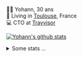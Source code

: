 <p>
  👨🏻 <bold>Yohann</bold>, 30 ans<br/>
  💼 Living in <a href="https://www.google.com/maps?q=toulouse">Toulouse</a>, France<br/>
  💻 CTO at <a href="https://trayvisor.com/">Trayvisor</a><br/>
</p>

<a href="https://github.com/anuraghazra/github-readme-stats"><img align="center" src="https://github-readme-stats-dviw-8taegaswk-yohann84ls-projects.vercel.app//api?username=yohann84L&show_icons=true&include_all_commits=true" alt="Yohann's github stats" /> </a>


<details>
  <summary>Some stats ...</summary><br/>
  

<!--START_SECTION:waka-->
![Code Time](http://img.shields.io/badge/Code%20Time-1%2C232%20hrs%2059%20mins-blue)

![Profile Views](http://img.shields.io/badge/Profile%20Views-0-blue)

**🐱 My GitHub Data** 

> 📦 440.9 kB Used in GitHub's Storage 
 > 
> 🏆 364 Contributions in the Year 2025
 > 
> 🚫 Not Opted to Hire
 > 
> 📜 26 Public Repositories 
 > 
> 🔑 21 Private Repositories 
 > 
**I'm an Early 🐤** 

```text
🌞 Morning                23705 commits       ███████░░░░░░░░░░░░░░░░░░   29.99 % 
🌆 Daytime                45547 commits       ██████████████░░░░░░░░░░░   57.62 % 
🌃 Evening                9654 commits        ███░░░░░░░░░░░░░░░░░░░░░░   12.21 % 
🌙 Night                  145 commits         ░░░░░░░░░░░░░░░░░░░░░░░░░   00.18 % 
```
📅 **I'm Most Productive on Wednesday** 

```text
Monday                   15024 commits       █████░░░░░░░░░░░░░░░░░░░░   19.01 % 
Tuesday                  14819 commits       █████░░░░░░░░░░░░░░░░░░░░   18.75 % 
Wednesday                16364 commits       █████░░░░░░░░░░░░░░░░░░░░   20.70 % 
Thursday                 16079 commits       █████░░░░░░░░░░░░░░░░░░░░   20.34 % 
Friday                   15220 commits       █████░░░░░░░░░░░░░░░░░░░░   19.25 % 
Saturday                 548 commits         ░░░░░░░░░░░░░░░░░░░░░░░░░   00.69 % 
Sunday                   997 commits         ░░░░░░░░░░░░░░░░░░░░░░░░░   01.26 % 
```


📊 **This Week I Spent My Time On** 

```text
🕑︎ Time Zone: Europe/Paris

💬 Programming Languages: 
JavaScript               42 mins             ████████████████████████░   95.13 % 
Other                    2 mins              █░░░░░░░░░░░░░░░░░░░░░░░░   04.87 % 

🔥 Editors: 
Zed                      44 mins             █████████████████████████   100.00 % 

💻 Operating System: 
Mac                      44 mins             █████████████████████████   100.00 % 
```

**I Mostly Code in Python** 

```text
Python                   25 repos            ██████████████░░░░░░░░░░░   54.35 % 
Jupyter Notebook         4 repos             ██░░░░░░░░░░░░░░░░░░░░░░░   08.70 % 
JavaScript               3 repos             ██░░░░░░░░░░░░░░░░░░░░░░░   06.52 % 
HTML                     2 repos             █░░░░░░░░░░░░░░░░░░░░░░░░   04.35 % 
Shell                    1 repo              █░░░░░░░░░░░░░░░░░░░░░░░░   02.17 % 
```




 Last Updated on 30/04/2025 00:44:39 UTC
<!--END_SECTION:waka-->
